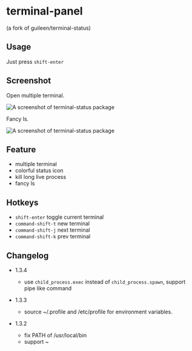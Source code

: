 terminal-panel
==============

(a fork of guileen/terminal-status)

## Usage
Just press `shift-enter`

## Screenshot

Open multiple terminal.

![A screenshot of terminal-status package](http://guileen.github.io/img/terminal-status/screenshot-1.1.0.gif)

Fancy ls.

![A screenshot of terminal-status package](http://guileen.github.io/img/terminal-status/screenshot-ls.gif)

## Feature

* multiple terminal
* colorful status icon
* kill long live process
* fancy ls

## Hotkeys

* `shift-enter` toggle current terminal
* `command-shift-t` new terminal
* `command-shift-j` next terminal
* `command-shift-k` prev terminal

## Changelog

* 1.3.4
  * use `child_process.exec` instead of `child_process.spawn`, support pipe like command

* 1.3.3
  * source ~/.profile and /etc/profile for environment variables.

* 1.3.2
  * fix PATH of /usr/local/bin
  * support ~
